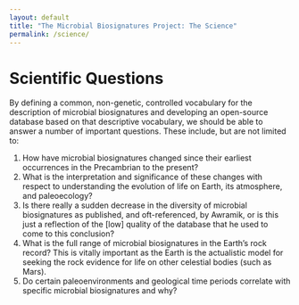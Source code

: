 ```yaml
---
layout: default
title: "The Microbial Biosignatures Project: The Science"
permalink: /science/
---
```


<h1>Scientific Questions</h1>

<p>
  By defining a common, non-genetic, controlled vocabulary for the description of microbial biosignatures and developing an open-source database based on that descriptive vocabulary, we should be able to answer a number of important questions. These include, but are not limited to:
</p>

<ol>
  <li>How have microbial biosignatures changed since their earliest occurrences in the Precambrian to the present?</li>
  <li>What is the interpretation and significance of these changes with respect to understanding the evolution of life on Earth, its atmosphere, and paleoecology?</li>
  <li>Is there really a sudden decrease in the diversity of microbial biosignatures as published, and oft-referenced, by Awramik, or is this just a reflection of the [low] quality of the database that he used to come to this conclusion?</li>
  <li>What is the full range of microbial biosignatures in the Earth’s rock record? This is vitally important as the Earth is the actualistic model for seeking the rock evidence for life on other celestial bodies (such as Mars).</li>
  <li>Do certain paleoenvironments and geological time periods correlate with specific microbial biosignatures and why?</li>
</ol>
